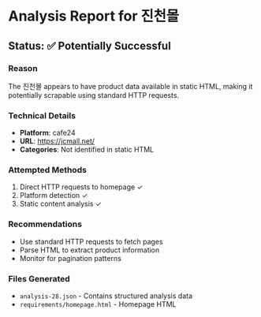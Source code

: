 # Analysis Report for 진천몰

## Status: ✅ Potentially Successful

### Reason
The 진천몰 appears to have product data available in static HTML, making it potentially scrapable using standard HTTP requests.

### Technical Details
- **Platform**: cafe24
- **URL**: https://jcmall.net/
- **Categories**: Not identified in static HTML

### Attempted Methods
1. Direct HTTP requests to homepage ✓
2. Platform detection ✓
3. Static content analysis ✓

### Recommendations
- Use standard HTTP requests to fetch pages
- Parse HTML to extract product information
- Monitor for pagination patterns

### Files Generated
- `analysis-28.json` - Contains structured analysis data
- `requirements/homepage.html` - Homepage HTML